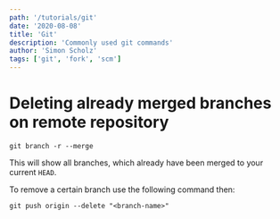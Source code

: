 ```yaml
---
path: '/tutorials/git'
date: '2020-08-08'
title: 'Git'
description: 'Commonly used git commands'
author: 'Simon Scholz'
tags: ['git', 'fork', 'scm']
---
```


# Deleting already merged branches on remote repository

```shell
git branch -r --merge
```

This will show all branches, which already have been merged to your current `HEAD`.

To remove a certain branch use the following command then:

```shell
git push origin --delete "<branch-name>"
```
